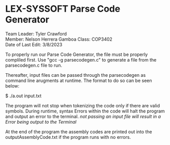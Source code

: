 # LEX-SYSSOFT Parse Code Generator
Team Leader: Tyler Crawford   
Member: Nelson Herrera Gamboa
Class: COP3402    
Date of Last Edit: 3/8/2023

To properly run our Parse Code Generator, the file must be properly 
compliled first. Use "gcc -g parsecodegen.c" 
to generate a file from the parsecodegen.c file to run.

Thereafter, input files can be passed through the parsecodegen as
command line arugments at runtime. The format to do so can 
be seen below:

$ ./a.out input.txt

The program will not stop when tokenizing the code only if there are valid symbols.
During runtime, syntax Errors within the code will halt the program and output an error to the terminal.
*not passing an input file will result in a Error being output to the Terminal*

At the end of the program the assembly codes are printed out into the outputAssemblyCode.txt if the program runs
with no errors.
